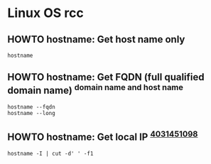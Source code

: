 # Linux OS rcc

## HOWTO hostname: Get host name only

    hostname

## HOWTO hostname: Get FQDN (full qualified domain name) <sup>domain name and host name</sup>

    hostname --fqdn
    hostname --long

## HOWTO hostname: Get local IP <sup>[4031451098][]</sup>

    hostname -I | cut -d' ' -f1

[4031451098]: https://stackoverflow.com/questions/13322485/how-to-get-the-primary-ip-address-of-the-local-machine-on-linux-and-os-x

